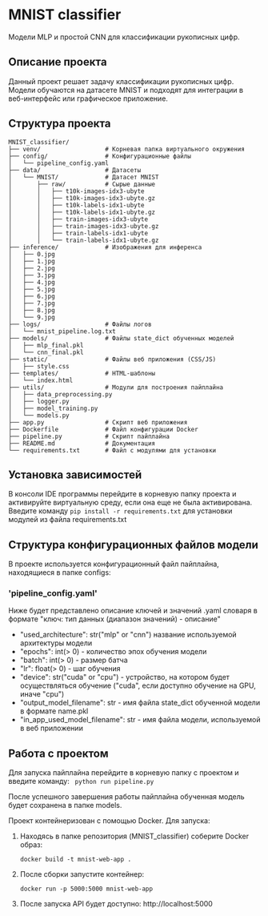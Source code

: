 # MNIST classifier

Модели MLP и простой CNN для классификации рукописных цифр.

## Описание проекта

Данный проект решает задачу классификации рукописных цифр.
Модели обучаются на датасете MNIST и подходят для интеграции в веб-интерфейс или графическое приложение.

## Структура проекта

```
MNIST_classifier/
├── venv/                  # Корневая папка виртуального окружения
├── config/                # Конфигурационные файлы
│   └── pipeline_config.yaml
├── data/                  # Датасеты
│   └── MNIST/             # Датасет MNIST
│       ├── raw/           # Сырые данные
│       │   ├── t10k-images-idx3-ubyte
│       │   ├── t10k-images-idx3-ubyte.gz
│       │   ├── t10k-labels-idx1-ubyte
│       │   ├── t10k-labels-idx1-ubyte.gz
│       │   ├── train-images-idx3-ubyte
│       │   ├── train-images-idx3-ubyte.gz
│       │   ├── train-labels-idx1-ubyte
│       │   └── train-labels-idx1-ubyte.gz
├── inference/             # Изображения для инференса
│   ├── 0.jpg
│   ├── 1.jpg
│   ├── 2.jpg
│   ├── 3.jpg
│   ├── 4.jpg
│   ├── 5.jpg
│   ├── 6.jpg
│   ├── 7.jpg
│   ├── 8.jpg
│   └── 9.jpg
├── logs/                  # Файлы логов
│   └── mnist_pipeline.log.txt
├── models/                # Файлы state_dict обученных моделей
│   ├── mlp_final.pkl
│   └── cnn_final.pkl
├── static/                # Файлы веб приложения (CSS/JS)
│   ├── style.css
├── templates/             # HTML-шаблоны
│   └── index.html
├── utils/                 # Модули для построения пайплайна
│   ├── data_preprocessing.py
│   ├── logger.py
│   ├── model_training.py
│   └── models.py
├── app.py                 # Скрипт веб приложения
├── Dockerfile             # Файл конфигурации Docker
├── pipeline.py            # Скрипт пайплайна
├── README.md              # Документация
└── requirements.txt       # Файл с модулями для установки
```

## Установка зависимостей
В консоли IDE программы перейдите в корневую папку проекта и активируйте виртуальную среду, если она еще не была активирована.
Введите команду
      ```
      pip install -r requirements.txt
      ``` 
для установки модулей из файла requirements.txt

## Структура конфигурационных файлов модели
В проекте используется конфигурационный файл пайплайна, находящиеся в папке configs:

### 'pipeline_config.yaml'
Ниже будет представлено описание ключей и значений .yaml словаря в формате "ключ: тип данных (диапазон значений) - описание"
 - "used_architecture": str("mlp" or "cnn")  название используемой архитектуры модели
 - "epochs": int(> 0) - количество эпох обучения модели
 - "batch": int(> 0) - размер батча
 - "lr": float(> 0) - шаг обучения
 - "device": str("cuda" or "cpu") - устройство, на котором будет осуществляться обучение ("cuda", если доступно обучение на GPU, иначе "cpu")
 - "output_model_filename": str - имя файла state_dict обученной модели в формате name.pkl
 - "in_app_used_model_filename": str - имя файла модели, используемой в веб приложении

## Работа с проектом
Для запуска пайплайна перейдите в корневую папку с проектом и введите команду: 
      ``` 
      python run pipeline.py
      ``` 

После успешного завершения работы пайплайна обученная модель будет сохранена в папке models.

Проект контейнеризован с помощью Docker. Для запуска:

1. Находясь в папке репозитория (MNIST_classifier) соберите Docker образ:
   ```pwsh
   docker build -t mnist-web-app .
2. После сборки запустите контейнер:
   ```pwsh
   docker run -p 5000:5000 mnist-web-app
3. После запуска API будет доступно:
   http://localhost:5000
